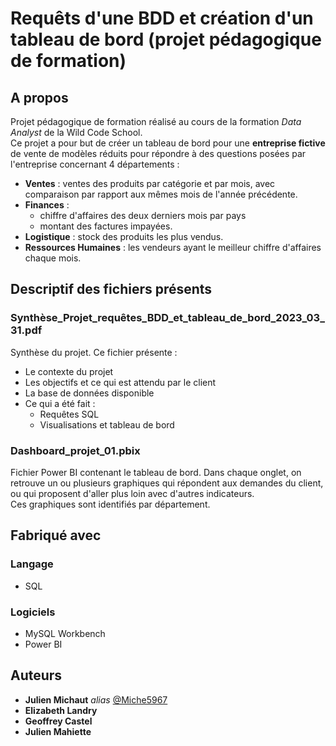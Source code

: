 # Requêts d'une BDD et création d'un tableau de bord (projet pédagogique de formation)

## A propos

Projet pédagogique de formation réalisé au cours de la formation *Data Analyst* de la Wild Code School.  
Ce projet a pour but de créer un tableau de bord pour une **entreprise fictive** de vente de modèles réduits pour répondre à des questions posées par l'entreprise concernant 4 départements :
- **Ventes** : ventes des produits par catégorie et par mois, avec comparaison par rapport aux mêmes mois de l'année précédente.
- **Finances** : 
  - chiffre d'affaires des deux derniers mois par pays
  - montant des factures impayées.
- **Logistique** : stock des produits les plus vendus.
- **Ressources Humaines** : les vendeurs ayant le meilleur chiffre d'affaires chaque mois.

## Descriptif des fichiers présents

### Synthèse_Projet_requêtes_BDD_et_tableau_de_bord_2023_03_31.pdf
Synthèse du projet. Ce fichier présente :
- Le contexte du projet
- Les objectifs et ce qui est attendu par le client
- La base de données disponible
- Ce qui a été fait :
  - Requêtes SQL
  - Visualisations et tableau de bord

### Dashboard_projet_01.pbix
Fichier Power BI contenant le tableau de bord. Dans chaque onglet, on retrouve un ou plusieurs graphiques qui répondent aux demandes du client, ou qui proposent d'aller plus loin avec d'autres indicateurs.  
Ces graphiques sont identifiés par département.

## Fabriqué avec

### Langage
- SQL

### Logiciels
- MySQL Workbench
- Power BI

## Auteurs

* **Julien Michaut** _alias_ [@Miche5967](https://github.com/Miche5967)
* **Elizabeth Landry**
* **Geoffrey Castel**
* **Julien Mahiette**

